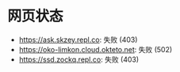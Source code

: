 # 网页状态
- https://ask.skzey.repl.co: 失败 (403)
- https://oko-limkon.cloud.okteto.net: 失败 (502)
- https://ssd.zockq.repl.co: 失败 (403)
